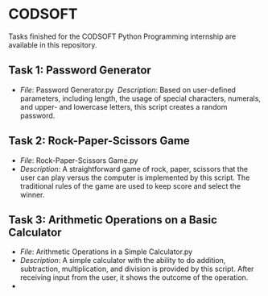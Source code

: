 # CODSOFT

Tasks finished for the CODSOFT Python Programming internship are available in this repository.

## Task 1: Password Generator
- *File*: Password Generator.py
 *Description*: Based on user-defined parameters, including length, the usage of special characters, numerals, and upper- and lowercase letters, this script creates a random password.

## Task 2: Rock-Paper-Scissors Game
- *File*: Rock-Paper-Scissors Game.py
- *Description*: A straightforward game of rock, paper, scissors that the user can play versus the computer is implemented by this script. The traditional rules of the game are used to keep score and select the winner.

## Task 3: Arithmetic Operations on a Basic Calculator
- *File*: Arithmetic Operations in a Simple Calculator.py
- *Description*: A simple calculator with the ability to do addition, subtraction, multiplication, and division is provided by this script. After receiving input from the user, it shows the outcome of the operation.
-


